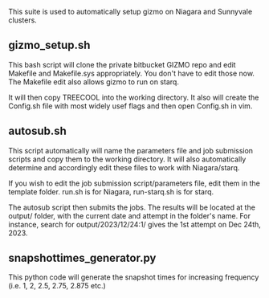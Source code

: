 This suite is used to automatically setup gizmo on Niagara and Sunnyvale clusters.

## gizmo_setup.sh

This bash script will clone the private bitbucket GIZMO repo and edit Makefile and Makefile.sys appropriately. You don't have to edit those now.
The Makefile edit also allows gizmo to run on starq.

It will then copy TREECOOL into the working directory. It also will create the Config.sh file with most widely usef flags and then open Config.sh in vim.

## autosub.sh

This script automatically will name the parameters file and job submission scripts and copy them to the working directory. 
It will also automatically determine and accordingly edit these files to work with Niagara/starq.

If you wish to edit the job submission script/parameters file, edit them in the template folder. run.sh is for Niagara, run-starq.sh is for starq.

The autosub script then submits the jobs. The results will be located at the output/ folder, with the current date and attempt in the folder's name.
For instance, search for output/2023/12/24:1/ gives the 1st attempt on Dec 24th, 2023.

## snapshottimes_generator.py

This python code will generate the snapshot times for increasing frequency (i.e. 1, 2, 2.5, 2.75, 2.875 etc.)

